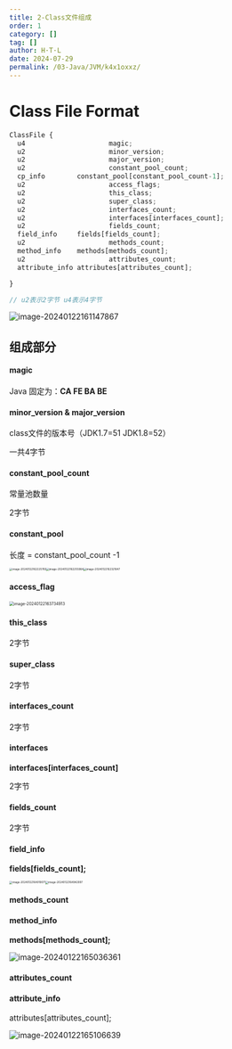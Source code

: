 ```yaml
---
title: 2-Class文件组成
order: 1
category: []
tag: []
author: H·T·L
date: 2024-07-29
permalink: /03-Java/JVM/k4x1oxxz/
---
```



# Class File  Format

```js
ClassFile {
  u4 				     magic; 
  u2 				     minor_version; 
  u2 				     major_version; 
  u2 				     constant_pool_count; 
  cp_info        constant_pool[constant_pool_count-1]; 
  u2 				     access_flags; 
  u2 				     this_class; 
  u2 				     super_class; 
  u2 				     interfaces_count; 
  u2 				     interfaces[interfaces_count]; 
  u2 				     fields_count; 
  field_info     fields[fields_count]; 
  u2 				     methods_count; 
  method_info    methods[methods_count]; 
  u2 				     attributes_count; 
  attribute_info attributes[attributes_count];

}

// u2表示2字节 u4表示4字节
```



![image-20240122161147867](./img/image-20240122161147867.png)

## 组成部分

#### magic

Java 固定为：**CA FE  BA BE**

#### minor_version & major_version 

 class文件的版本号（JDK1.7=51 JDK1.8=52）

一共4字节

#### constant_pool_count

常量池数量

2字节

#### constant_pool

长度 = constant_pool_count -1

<img src="./img/image-20240122162225783.png" alt="image-20240122162225783" style="zoom:33%;" /><img src="./img/image-20240122162255964.png" alt="image-20240122162255964" style="zoom:33%;" /><img src="./img/image-20240122162321647.png" alt="image-20240122162321647" style="zoom:33%;" />

#### access_flag

<img src="./img/image-20240122163734913.png" alt="image-20240122163734913" style="zoom:50%;" />



#### this_class

2字节

#### super_class

2字节

#### interfaces_count

2字节

#### interfaces

**interfaces[interfaces_count]**

2字节

#### fields_count

2字节

#### field_info

 **fields[fields_count];** 

<img src="./img/image-20240122164919071.png" alt="image-20240122164919071" style="zoom: 33%;" /><img src="./img/image-20240122164942997.png" alt="image-20240122164942997" style="zoom: 33%;" />

#### methods_count



####   method_info    

**methods[methods_count];** 

![image-20240122165036361](./img/image-20240122165036361.png)

#### attributes_count



####   attribute_info 

attributes[attributes_count];

![image-20240122165106639](./img/image-20240122165106639.png)



